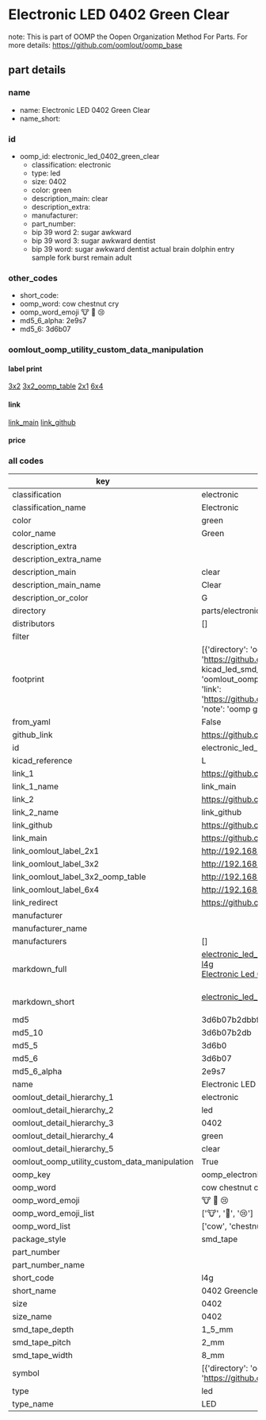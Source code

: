 # Electronic LED 0402 Green Clear  

note: This is part of OOMP the Oopen Organization Method For Parts. For more details: https://github.com/oomlout/oomp_base

##  part details
  







### name
* name: Electronic LED 0402 Green Clear
* name_short: 
### id
* oomp_id: electronic_led_0402_green_clear
  * classification: electronic
  * type: led
  * size: 0402
  * color: green
  * description_main: clear
  * description_extra: 
  * manufacturer: 
  * part_number: 
  * bip 39 word 2: sugar awkward
  * bip 39 word 3: sugar awkward dentist
  * bip 39 word: sugar awkward dentist actual brain dolphin entry sample fork burst remain adult

### other_codes
* short_code: 
* oomp_word: cow chestnut cry
* oomp_word_emoji :cow: :chestnut: :cry:
* md5_6_alpha: 2e9s7
* md5_6: 3d6b07






### oomlout_oomp_utility_custom_data_manipulation
#### label print
[3x2](http://192.168.1.245:1112/?label=oomp%202e9s7)
[3x2_oomp_table](http://192.168.1.108:1112/?label=oomp%202e9s7)
[2x1](http://192.168.1.242:1112/?label=oomp%202e9s7)
[6x4](http://192.168.1.55:1112/?label=oomp%202e9s7)    

#### link

[link_main](https://github.com/oomlout/oomlout_oomp_version_1_messy/tree/main/parts/electronic_led_0402_green_clear) [link_github](https://github.com/oomlout/oomlout_oomp_version_1_messy/tree/main/parts/electronic_led_0402_green_clear)                             

#### price







### all codes 
| key | value |  
| --- | --- |  
| classification | electronic |  
| classification_name | Electronic |  
| color | green |  
| color_name | Green |  
| description_extra |  |  
| description_extra_name |  |  
| description_main | clear |  
| description_main_name | Clear |  
| description_or_color | G  |  
| directory | parts/electronic_led_0402_green_clear |  
| distributors | [] |  
| filter |  |  
| footprint | [{'directory': 'oomlout_oomp_footprint_bot/footprints/kicad_led_smd_led_0402_1005metric//working/working.kicad_mod', 'index': 0, 'link': 'https://github.com/oomlout/oomlout_oomp_footprint_bot/tree/main/foootprntss/kicad_led_smd_led_0402_1005metric', 'note': 'source footprint kicad_led_smd_led_0402_1005metric', 'oomp_key': 'oomp_kicad_led_smd_led_0402_1005metric'}, {'directory': 'oomlout_oomp_footprint_bot/footprints/oomlout_oomlout_oomp_part_footprints_l4g_electronic_led_0402_green_clear//working/working.kicad_mod', 'index': 1, 'link': 'https://github.com/oomlout/oomlout_oomp_footprint_bot/tree/main/foootprntss/oomlout_oomlout_oomp_part_footprints_l4g_electronic_led_0402_green_clear', 'note': 'oomp generated footprint', 'oomp_key': 'oomp_oomlout_oomlout_oomp_part_footprints_l4g_electronic_led_0402_green_clear'}] |  
| from_yaml | False |  
| github_link | https://github.com/oomlout/oomlout_oomp_part_src/tree/main/parts/electronic_led_0402_green_clear |  
| id | electronic_led_0402_green_clear |  
| kicad_reference | L |  
| link_1 | https://github.com/oomlout/oomlout_oomp_version_1_messy/tree/main/parts/electronic_led_0402_green_clear |  
| link_1_name | link_main |  
| link_2 | https://github.com/oomlout/oomlout_oomp_version_1_messy/tree/main/parts/electronic_led_0402_green_clear |  
| link_2_name | link_github |  
| link_github | https://github.com/oomlout/oomlout_oomp_version_1_messy/tree/main/parts/electronic_led_0402_green_clear |  
| link_main | https://github.com/oomlout/oomlout_oomp_version_1_messy/tree/main/parts/electronic_led_0402_green_clear |  
| link_oomlout_label_2x1 | http://192.168.1.242:1112/?label=oomp%202e9s7 |  
| link_oomlout_label_3x2 | http://192.168.1.245:1112/?label=oomp%202e9s7 |  
| link_oomlout_label_3x2_oomp_table | http://192.168.1.108:1112/?label=oomp%202e9s7 |  
| link_oomlout_label_6x4 | http://192.168.1.55:1112/?label=oomp%202e9s7 |  
| link_redirect | https://github.com/oomlout/oomlout_oomp_version_1_messy/tree/main/parts/electronic_led_0402_green_clear |  
| manufacturer |  |  
| manufacturer_name |  |  
| manufacturers | [] |  
| markdown_full | [electronic_led_0402_green_clear](none)<br>[l4g](none)<br>[Electronic Led 0402 Green Clear](none)<br><br> |  
| markdown_short | [electronic_led_0402_green_clear](none)<br><br> |  
| md5 | 3d6b07b2dbbf0975030d702e750436c6 |  
| md5_10 | 3d6b07b2db |  
| md5_5 | 3d6b0 |  
| md5_6 | 3d6b07 |  
| md5_6_alpha | 2e9s7 |  
| name | Electronic LED 0402 Green Clear |  
| oomlout_detail_hierarchy_1 | electronic |  
| oomlout_detail_hierarchy_2 | led |  
| oomlout_detail_hierarchy_3 | 0402 |  
| oomlout_detail_hierarchy_4 | green |  
| oomlout_detail_hierarchy_5 | clear |  
| oomlout_oomp_utility_custom_data_manipulation | True |  
| oomp_key | oomp_electronic_led_0402_green_clear |  
| oomp_word | cow chestnut cry |  
| oomp_word_emoji | :cow: :chestnut: :cry: |  
| oomp_word_emoji_list | [':cow:', ':chestnut:', ':cry:'] |  
| oomp_word_list | ['cow', 'chestnut', 'cry'] |  
| package_style | smd_tape |  
| part_number |  |  
| part_number_name |  |  
| short_code | l4g |  
| short_name | 0402 Greenclear Led |  
| size | 0402 |  
| size_name | 0402 |  
| smd_tape_depth | 1_5_mm |  
| smd_tape_pitch | 2_mm |  
| smd_tape_width | 8_mm |  
| symbol | [{'directory': 'oomlout_oomp_symbol_bot/symbols/kicad_device_led//working/working.kicad_sym', 'index': 0, 'link': 'https://github.com/oomlout/oomlout_oomp_symbol_bot/tree/main/symbols/kicad_device_led', 'oomp_key': 'oomp_kicad_device_led'}] |  
| type | led |  
| type_name | LED |  
